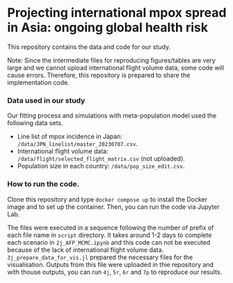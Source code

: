 # Projecting international mpox spread in Asia: ongoing global health risk

This repository contains the data and code for our study.
<!--- for our paper: [Add citation info] -->

Note: Since the intermediate files for reproducing figures/tables are
very large and we cannot upload international flight volume data, some code will cause errors.
Therefore, this repository is prepared to share the implementation code.

### Data used in our study
Our fitting process and simulations with meta-population model used the following data sets.
- Line list of mpox incidence in Japan: `/data/JPN_linelist/master_20230707.csv`.
- International flight volume data: `/data/flight/selected_flight_matrix.csv` (not uploaded).
- Population size in each country: `/data/pop_size_edit.csv`.

### How to run the code.
Clone this repository and type `docker compose up` to
install the Docker image and to set up the container.
Then, you can run the code via Jupyter Lab.

The files were executed in a sequence following the number of prefix of each file name in `script` directory.
It takes around 1-2 days to complete each scenario in  `2j_AFP_MCMC.ipynb` and this code can not be executed because of the lack of international flight volume data.
`3j_prepare_data_for_vis.jl` prepared the necessary files for the visualisation. Outputs from this file were uploaded in thie repository and with thouse outputs, you can run `4j`, `5r`, `6r` and `7p` to reproduce our results.

